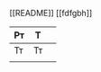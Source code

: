 [[README]]
[[fdfgbh]]

| Рт  | Т   |     |
| --- | --- | --- |
| Тт  | Тт  |     |
|     |     |     |
